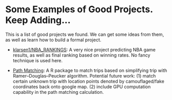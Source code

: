 # Some Examples of Good Projects. Keep Adding...

This is a list of good projects we found. We can get some ideas from them, as well as learn how to build a formal project.

- [klarsen1/NBA_RANKINGS](https://github.com/klarsen1/NBA_RANKINGS): A very nice project predicting NBA game results, as well as final ranking based on winning rates. No fancy technique is used here.

- [Path Matching](https://github.com/platypus1989/PathMatch): A R package to match trips based on simplifying trip with Ramer–Douglas–Peucker algorithm. Potential future work: (1) match certain unknown trip with location points denoted by camouflaged/fake coordinates back onto google map. (2) include GPU computation capability in the path matching calculation.  